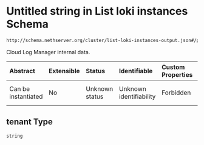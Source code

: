 # Untitled string in List loki instances Schema

```txt
http://schema.nethserver.org/cluster/list-loki-instances-output.json#/properties/instances/items/properties/cloud_log_manager/properties/tenant
```

Cloud Log Manager internal data.

| Abstract            | Extensible | Status         | Identifiable            | Custom Properties | Additional Properties | Access Restrictions | Defined In                                                                                          |
| :------------------ | :--------- | :------------- | :---------------------- | :---------------- | :-------------------- | :------------------ | :-------------------------------------------------------------------------------------------------- |
| Can be instantiated | No         | Unknown status | Unknown identifiability | Forbidden         | Allowed               | none                | [list-loki-instances-output.json\*](cluster/list-loki-instances-output.json "open original schema") |

## tenant Type

`string`
